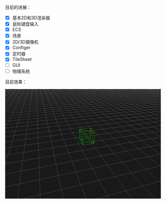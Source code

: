 目前的进展：

- [x] 基本2D和3D渲染器
- [x] 鼠标键盘输入
- [x] ECS
- [x] 场景
- [x] 2D/3D摄像机
- [x] Configer
- [x] 定时器
- [x] TileSheet
- [ ] GUI
- [ ] 物理系统

目前效果：

![snapshots](./snapshots/snapshot.png)
